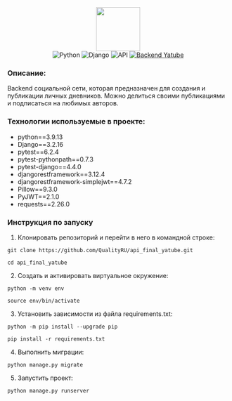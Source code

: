 <div id="header" align="center">
  <img src="https://media.giphy.com/media/M9gbBd9nbDrOTu1Mqx/giphy.gif" width="100"/>
</div>
<div id="badges" align="center">
  <img src="https://img.shields.io/badge/Python-blue?style=for-the-badge&logo=python&logoColor=yellow" alt="Python"/>
  <img src="https://img.shields.io/badge/Django-dark_green?style=for-the-badge&logo=django&logoColor=white" alt="Django"/>
  <img src="https://img.shields.io/badge/API-blue?style=for-the-badge&logo=API&logoColor=white" alt="API"/>
<a href="https://git.io/typing-svg"><img src="https://readme-typing-svg.herokuapp.com?font=Fira+Code&size=25&pause=500&color=F70000&center=true&vCenter=true&width=435&lines=Backend+Yatube" alt="Backend Yatube" /></a>
</div>


### Описание:
Backend социальной сети, которая предназначен для создания и публикации личных дневников. Можно делиться своими публикациями и подписаться на любимых авторов.

### Технологии используемые в проекте:
- python==3.9.13
- Django==3.2.16
- pytest==6.2.4
- pytest-pythonpath==0.7.3
- pytest-django==4.4.0
- djangorestframework==3.12.4
- djangorestframework-simplejwt==4.7.2
- Pillow==9.3.0
- PyJWT==2.1.0
- requests==2.26.0

### Инструкция по запуску

1) Клонировать репозиторий и перейти в него в командной строке:

```
git clone https://github.com/QualityRU/api_final_yatube.git
```

```
cd api_final_yatube
```

2) Cоздать и активировать виртуальное окружение:

```
python -m venv env
```

```
source env/bin/activate
```

3) Установить зависимости из файла requirements.txt:

```
python -m pip install --upgrade pip
```

```
pip install -r requirements.txt
```

4) Выполнить миграции:

```
python manage.py migrate
```

5) Запустить проект:

```
python manage.py runserver
```
